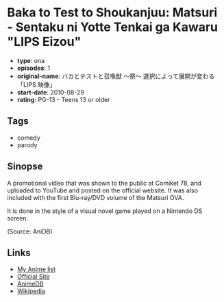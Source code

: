 # Baka to Test to Shoukanjuu: Matsuri - Sentaku ni Yotte Tenkai ga Kawaru "LIPS Eizou"

-   **type**: ona
-   **episodes**: 1
-   **original-name**: バカとテストと召喚獣 ～祭～ 選択によって展開が変わる「LIPS 映像」
-   **start-date**: 2010-08-29
-   **rating**: PG-13 - Teens 13 or older

## Tags

-   comedy
-   parody

## Sinopse

A promotional video that was shown to the public at Comiket 78, and uploaded to YouTube and posted on the official website. It was also included with the first Blu-ray/DVD volume of the Matsuri OVA.

It is done in the style of a visual novel game played on a Nintendo DS screen.

(Source: AniDB)

## Links

-   [My Anime list](https://myanimelist.net/anime/10431/Baka_to_Test_to_Shoukanjuu__Matsuri_-_Sentaku_ni_Yotte_Tenkai_ga_Kawaru_LIPS_Eizou)
-   [Official Site](http://bakatest.com/ova/release.html)
-   [AnimeDB](http://anidb.info/perl-bin/animedb.pl?show=anime&aid=8085)
-   [Wikipedia](http://en.wikipedia.org/wiki/Baka_to_Test_to_Shōkanjū)
